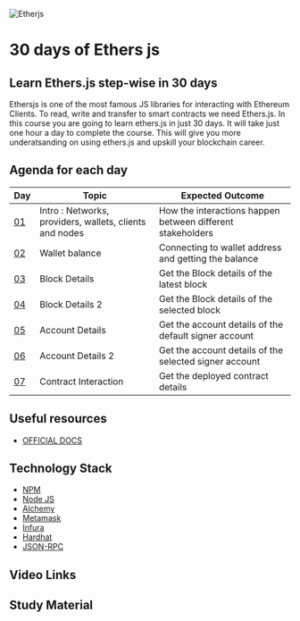 ![Etherjs](https://github.com/PriyathamVarma/30-days-of-EthersJS/blob/main/EthersJS.png)
# 30 days of Ethers js
## Learn Ethers.js step-wise in 30 days

Ethersjs is one of the most famous JS libraries for interacting with Ethereum Clients. To read, write and transfer to smart contracts we need Ethers.js. In this course you are going to learn ethers.js in just 30 days. It will take just one hour a day to complete the course. This will give you more underatsanding on using ethers.js and upskill your blockchain career. 

## Agenda for each day

| Day | Topic | Expected Outcome |
|-|-|-|
| [01](https://github.com/PriyathamVarma/30-days-of-EthersJS/tree/main/Day_01) | Intro : Networks, providers, wallets, clients and nodes | How the interactions happen between different stakeholders |
| [02](https://github.com/PriyathamVarma/30-days-of-EthersJS/tree/main/Day_02) | Wallet balance | Connecting to wallet address and getting the balance |
| [03](https://github.com/PriyathamVarma/30-days-of-EthersJS/tree/main/Day_03) | Block Details | Get the Block details of the latest block |
| [04](https://github.com/PriyathamVarma/30-days-of-EthersJS/tree/main/Day_04) | Block Details 2| Get the Block details of the selected block |
| [05](https://github.com/PriyathamVarma/30-days-of-EthersJS/tree/main/Day_05) | Account Details | Get the account details of the default signer account |
| [06](https://github.com/PriyathamVarma/30-days-of-EthersJS/tree/main/Day_06) | Account Details 2| Get the account details of the selected signer account |
| [07](https://github.com/PriyathamVarma/30-days-of-EthersJS/tree/main/Day_07) | Contract Interaction| Get the deployed contract details|


## Useful resources

- [OFFICIAL DOCS](https://docs.ethers.io/v5/getting-started/)

## Technology Stack

- [NPM](https://www.npmjs.com/)
- [Node JS](https://nodejs.org/en/)
- [Alchemy](https://www.alchemy.com/)
- [Metamask](https://metamask.zendesk.com/hc/en-us)
- [Infura](https://infura.io/)
- [Hardhat](https://hardhat.org/hardhat-runner/docs/getting-started#overview)
- [JSON-RPC](https://www.jsonrpc.org/)

## Video Links

## Study Material

